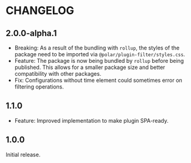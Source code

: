 # CHANGELOG

## 2.0.0-alpha.1

- Breaking: As a result of the bundling with `rollup`, the styles of the package need to be imported via `@polar/plugin-filter/styles.css`.
- Feature: The package is now being bundled by `rollup` before being published. This allows for a smaller package size and better compatibility with other packages.
- Fix: Configurations without time element could sometimes error on filtering operations.

## 1.1.0

- Feature: Improved implementation to make plugin SPA-ready.

## 1.0.0

Initial release.
